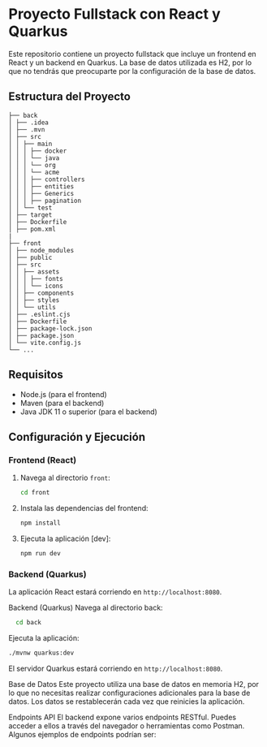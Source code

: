 # Proyecto Fullstack con React y Quarkus

Este repositorio contiene un proyecto fullstack que incluye un frontend en React y un backend en Quarkus. La base de datos utilizada es H2, por lo que no tendrás que preocuparte por la configuración de la base de datos.

## Estructura del Proyecto

```
├── back
│ ├── .idea
│ ├── .mvn
│ ├── src
│ │ ├── main
│ │ │ ├── docker
│ │ │ └── java
│ │ │ └── org
│ │ │ └── acme
│ │ │ ├── controllers
│ │ │ ├── entities
│ │ │ ├── Generics
│ │ │ ├── pagination
│ │ └── test
│ ├── target
│ ├── Dockerfile
│ ├── pom.xml
|
├── front
│ ├── node_modules
│ ├── public
│ ├── src
│ │ ├── assets
│ │ │ ├── fonts
│ │ │ └── icons
│ │ ├── components
│ │ ├── styles
│ │ └── utils
│ ├── .eslint.cjs
│ ├── Dockerfile
│ ├── package-lock.json
│ ├── package.json
│ └── vite.config.js
└── ...
```

## Requisitos

- Node.js (para el frontend)
- Maven (para el backend)
- Java JDK 11 o superior (para el backend)

## Configuración y Ejecución

### Frontend (React)

1. Navega al directorio `front`:

   ```bash
   cd front
   ```

2. Instala las dependencias del frontend:

   ```bash
   npm install
   ```

3. Ejecuta la aplicación [dev]:

   ```bash
   npm run dev
   ```

### Backend (Quarkus)

La aplicación React estará corriendo en `http://localhost:8080`.

Backend (Quarkus)
Navega al directorio back:

```bash
  cd back
```

Ejecuta la aplicación:

```bash
./mvnw quarkus:dev
```

El servidor Quarkus estará corriendo en `http://localhost:8080`.

Base de Datos
Este proyecto utiliza una base de datos en memoria H2, por lo que no necesitas realizar configuraciones adicionales para la base de datos. Los datos se restablecerán cada vez que reinicies la aplicación.

Endpoints API
El backend expone varios endpoints RESTful. Puedes acceder a ellos a través del navegador o herramientas como Postman. Algunos ejemplos de endpoints podrían ser:
